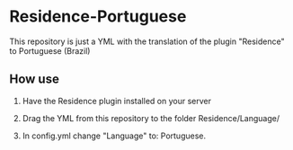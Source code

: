 # Residence-Portuguese
This repository is just a YML with the translation of the plugin "Residence" to Portuguese (Brazil)

## How use

1. Have the Residence plugin installed on your server

2. Drag the YML from this repository to the folder Residence/Language/

3. In config.yml change "Language" to: Portuguese.
